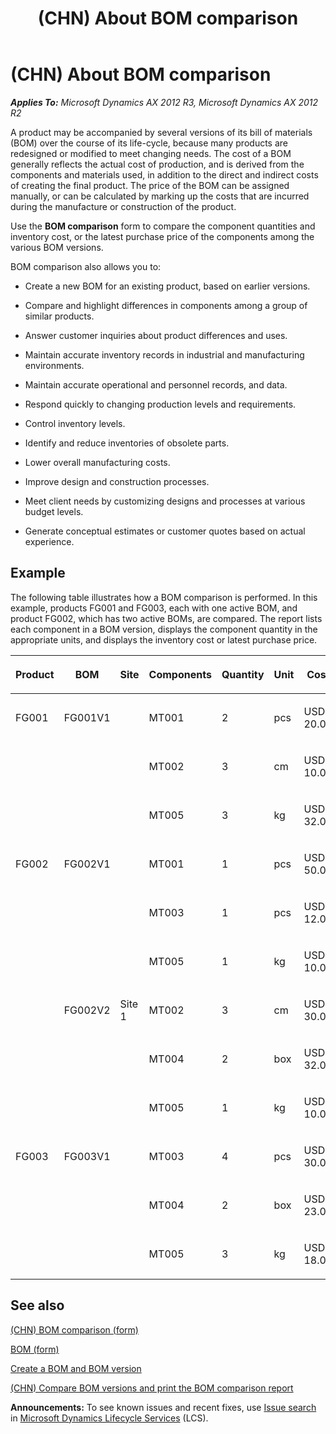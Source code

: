 ﻿---
title: (CHN) About BOM comparison
TOCTitle: (CHN) About BOM comparison
ms:assetid: 49361666-e338-4cd5-972b-5ce22d98eb87
ms:mtpsurl: https://technet.microsoft.com/en-us/library/JJ664034(v=AX.60)
ms:contentKeyID: 49384618
ms.date: 04/18/2014
mtps_version: v=AX.60
f1_keywords:
- BOM comparison
---

# (CHN) About BOM comparison 


_**Applies To:** Microsoft Dynamics AX 2012 R3, Microsoft Dynamics AX 2012 R2_

A product may be accompanied by several versions of its bill of materials (BOM) over the course of its life-cycle, because many products are redesigned or modified to meet changing needs. The cost of a BOM generally reflects the actual cost of production, and is derived from the components and materials used, in addition to the direct and indirect costs of creating the final product. The price of the BOM can be assigned manually, or can be calculated by marking up the costs that are incurred during the manufacture or construction of the product.

Use the **BOM comparison** form to compare the component quantities and inventory cost, or the latest purchase price of the components among the various BOM versions.

BOM comparison also allows you to:

  - Create a new BOM for an existing product, based on earlier versions.

  - Compare and highlight differences in components among a group of similar products.

  - Answer customer inquiries about product differences and uses.

  - Maintain accurate inventory records in industrial and manufacturing environments.

  - Maintain accurate operational and personnel records, and data.

  - Respond quickly to changing production levels and requirements.

  - Control inventory levels.

  - Identify and reduce inventories of obsolete parts.

  - Lower overall manufacturing costs.

  - Improve design and construction processes.

  - Meet client needs by customizing designs and processes at various budget levels.

  - Generate conceptual estimates or customer quotes based on actual experience.

## Example

The following table illustrates how a BOM comparison is performed. In this example, products FG001 and FG003, each with one active BOM, and product FG002, which has two active BOMs, are compared. The report lists each component in a BOM version, displays the component quantity in the appropriate units, and displays the inventory cost or latest purchase price.

<table style="width:100%;">
<colgroup>
<col style="width: 14%" />
<col style="width: 14%" />
<col style="width: 14%" />
<col style="width: 14%" />
<col style="width: 14%" />
<col style="width: 14%" />
<col style="width: 14%" />
</colgroup>
<thead>
<tr class="header">
<th><p>Product</p></th>
<th><p>BOM</p></th>
<th><p>Site</p></th>
<th><p>Components</p></th>
<th><p>Quantity</p></th>
<th><p>Unit</p></th>
<th><p>Cost</p></th>
</tr>
</thead>
<tbody>
<tr class="odd">
<td><p>FG001</p></td>
<td><p>FG001V1</p></td>
<td><p></p></td>
<td><p>MT001</p></td>
<td><p>2</p></td>
<td><p>pcs</p></td>
<td><p>USD 20.00</p></td>
</tr>
<tr class="even">
<td><p></p></td>
<td><p></p></td>
<td></td>
<td><p>MT002</p></td>
<td><p>3</p></td>
<td><p>cm</p></td>
<td><p>USD 10.00</p></td>
</tr>
<tr class="odd">
<td><p></p></td>
<td><p></p></td>
<td><p></p></td>
<td><p>MT005</p></td>
<td><p>3</p></td>
<td><p>kg</p></td>
<td><p>USD 32.00</p></td>
</tr>
<tr class="even">
<td><p>FG002</p></td>
<td><p>FG002V1</p></td>
<td><p></p></td>
<td><p>MT001</p></td>
<td><p>1</p></td>
<td><p>pcs</p></td>
<td><p>USD 50.00</p></td>
</tr>
<tr class="odd">
<td><p></p></td>
<td><p></p></td>
<td><p></p></td>
<td><p>MT003</p></td>
<td><p>1</p></td>
<td><p>pcs</p></td>
<td><p>USD 12.00</p></td>
</tr>
<tr class="even">
<td><p></p></td>
<td><p></p></td>
<td><p></p></td>
<td><p>MT005</p></td>
<td><p>1</p></td>
<td><p>kg</p></td>
<td><p>USD 10.00</p></td>
</tr>
<tr class="odd">
<td><p></p></td>
<td><p>FG002V2</p></td>
<td><p>Site 1</p></td>
<td><p>MT002</p></td>
<td><p>3</p></td>
<td><p>cm</p></td>
<td><p>USD 30.00</p></td>
</tr>
<tr class="even">
<td><p></p></td>
<td><p></p></td>
<td><p></p></td>
<td><p>MT004</p></td>
<td><p>2</p></td>
<td><p>box</p></td>
<td><p>USD 32.00</p></td>
</tr>
<tr class="odd">
<td><p></p></td>
<td><p></p></td>
<td><p></p></td>
<td><p>MT005</p></td>
<td><p>1</p></td>
<td><p>kg</p></td>
<td><p>USD 10.00</p></td>
</tr>
<tr class="even">
<td><p>FG003</p></td>
<td><p>FG003V1</p></td>
<td><p></p></td>
<td><p>MT003</p></td>
<td><p>4</p></td>
<td><p>pcs</p></td>
<td><p>USD 30.00</p></td>
</tr>
<tr class="odd">
<td><p></p></td>
<td><p></p></td>
<td><p></p></td>
<td><p>MT004</p></td>
<td><p>2</p></td>
<td><p>box</p></td>
<td><p>USD 23.00</p></td>
</tr>
<tr class="even">
<td><p></p></td>
<td><p></p></td>
<td><p></p></td>
<td><p>MT005</p></td>
<td><p>3</p></td>
<td><p>kg</p></td>
<td><p>USD 18.00</p></td>
</tr>
</tbody>
</table>


## See also

[(CHN) BOM comparison (form)](https://technet.microsoft.com/en-us/library/jj664075\(v=ax.60\))

[BOM (form)](https://technet.microsoft.com/en-us/library/aa587282\(v=ax.60\))

[Create a BOM and BOM version](create-a-bom-and-bom-version.md)

[(CHN) Compare BOM versions and print the BOM comparison report](chn-compare-bom-versions-and-print-the-bom-comparison-report.md)

  
**Announcements:** To see known issues and recent fixes, use [Issue search](http://go.microsoft.com/fwlink/?linkid=389258) in [Microsoft Dynamics Lifecycle Services](http://go.microsoft.com/fwlink/?linkid=306505) (LCS).

